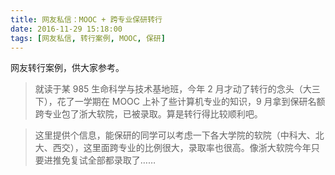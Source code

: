 ```yaml
---
title: 网友私信：MOOC + 跨专业保研转行
date: 2016-11-29 15:18:00
tags: [网友私信, 转行案例, MOOC, 保研]
---
```


网友转行案例，供大家参考。

> 就读于某 985 生命科学与技术基地班，今年 2 月才动了转行的念头（大三下），花了一学期在 MOOC 上补了些计算机专业的知识，9 月拿到保研名额跨专业包了浙大软院，已被录取。算是转行得比较顺利吧。

> 这里提供个信息，能保研的同学可以考虑一下各大学院的软院（中科大、北大、西交），这里面跨专业的比例很大，录取率也很高。像浙大软院今年只要进推免复试全部都录取了……
